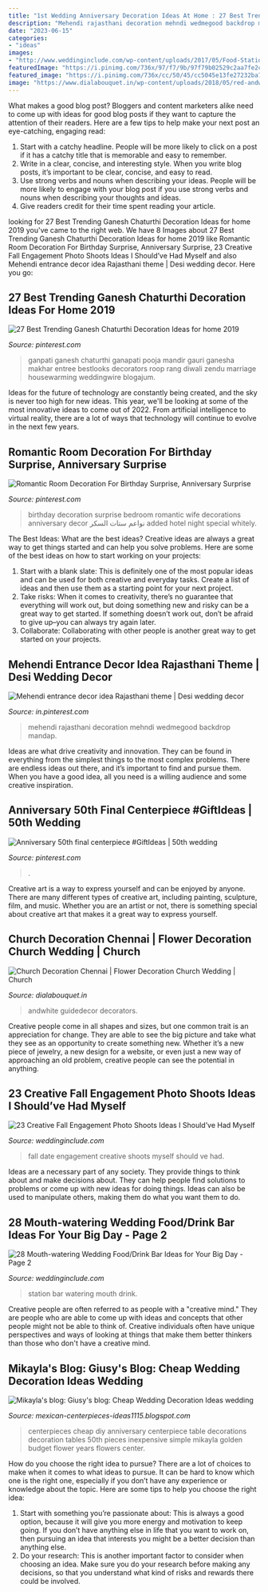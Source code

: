 ```yaml
---
title: "1st Wedding Anniversary Decoration Ideas At Home : 27 Best Trending Ganesh Chaturthi Decoration Ideas For Home 2019"
description: "Mehendi rajasthani decoration mehndi wedmegood backdrop mandap"
date: "2023-06-15"
categories:
- "ideas"
images:
- "http://www.weddinginclude.com/wp-content/uploads/2017/05/Food-Station-Ideas-Your-Guests-Will-Drool-Over.jpg"
featuredImage: "https://i.pinimg.com/736x/97/f7/9b/97f79b02529c2aa7fe2c0f6ec5b4ecc0.jpg"
featured_image: "https://i.pinimg.com/736x/cc/50/45/cc5045e13fe27232ba7dd20f72a47176.jpg"
image: "https://www.dialabouquet.in/wp-content/uploads/2018/05/red-andwhite-arch.jpg"
---
```



What makes a good blog post?
Bloggers and content marketers alike need to come up with ideas for good blog posts if they want to capture the attention of their readers. Here are a few tips to help make your next post an eye-catching, engaging read: 
1. Start with a catchy headline. People will be more likely to click on a post if it has a catchy title that is memorable and easy to remember.
2. Write in a clear, concise, and interesting style. When you write blog posts, it’s important to be clear, concise, and easy to read.
3. Use strong verbs and nouns when describing your ideas. People will be more likely to engage with your blog post if you use strong verbs and nouns when describing your thoughts and ideas.
4. Give readers credit for their time spent reading your article.

	

		
looking for 27 Best Trending Ganesh Chaturthi Decoration Ideas for home 2019 you've came to the right web. We have 8 Images about 27 Best Trending Ganesh Chaturthi Decoration Ideas for home 2019 like Romantic Room Decoration For Birthday Surprise, Anniversary Surprise, 23 Creative Fall Engagement Photo Shoots Ideas I Should’ve Had Myself and also Mehendi entrance decor idea Rajasthani theme | Desi wedding decor. Here you go:
		
    
## 27 Best Trending Ganesh Chaturthi Decoration Ideas For Home 2019

<img loading=lazy src="https://i.pinimg.com/736x/13/df/58/13df58c25391cd0b496b7b2778e6af7d.jpg" onerror="this.onerror=null;this.src='https://tse3.mm.bing.net/th?id=OIP.aFGegGR1UTie6hLA_SvZrgHaF5&amp;pid=15.1';" alt="27 Best Trending Ganesh Chaturthi Decoration Ideas for home 2019">

_Source: pinterest.com_

>ganpati ganesh chaturthi ganapati pooja mandir gauri ganesha makhar entree bestlooks decorators roop rang diwali zendu marriage housewarming weddingwire blogajum. 

	

Ideas for the future of technology are constantly being created, and the sky is never too high for new ideas. This year, we'll be looking at some of the most innovative ideas to come out of 2022. From artificial intelligence to virtual reality, there are a lot of ways that technology will continue to evolve in the next few years.

    
## Romantic Room Decoration For Birthday Surprise, Anniversary Surprise

<img loading=lazy src="https://i.pinimg.com/736x/97/f7/9b/97f79b02529c2aa7fe2c0f6ec5b4ecc0.jpg" onerror="this.onerror=null;this.src='https://tse4.mm.bing.net/th?id=OIP.-EzfxDDtFY-oGR6U-_s_igHaJ4&amp;pid=15.1';" alt="Romantic Room Decoration For Birthday Surprise, Anniversary Surprise">

_Source: pinterest.com_

>birthday decoration surprise bedroom romantic wife decorations anniversary decor نواعم ستات السكر added hotel night special whitely. 

	

The Best Ideas: What are the best ideas?
Creative ideas are always a great way to get things started and can help you solve problems. Here are some of the best ideas on how to start working on your projects: 
1. Start with a blank slate: This is definitely one of the most popular ideas and can be used for both creative and everyday tasks. Create a list of ideas and then use them as a starting point for your next project. 
2. Take risks: When it comes to creativity, there’s no guarantee that everything will work out, but doing something new and risky can be a great way to get started. If something doesn’t work out, don’t be afraid to give up–you can always try again later. 
3. Collaborate: Collaborating with other people is another great way to get started on your projects.

    
## Mehendi Entrance Decor Idea Rajasthani Theme | Desi Wedding Decor

<img loading=lazy src="https://i.pinimg.com/736x/cc/50/45/cc5045e13fe27232ba7dd20f72a47176.jpg" onerror="this.onerror=null;this.src='https://tse1.mm.bing.net/th?id=OIP.GRUg09JS41JUlxVW3a0X1AHaJ3&amp;pid=15.1';" alt="Mehendi entrance decor idea Rajasthani theme | Desi wedding decor">

_Source: in.pinterest.com_

>mehendi rajasthani decoration mehndi wedmegood backdrop mandap. 

	

Ideas are what drive creativity and innovation. They can be found in everything from the simplest things to the most complex problems. There are endless ideas out there, and it’s important to find and pursue them. When you have a good idea, all you need is a willing audience and some creative inspiration.

    
## Anniversary 50th Final Centerpiece #GiftIdeas | 50th Wedding

<img loading=lazy src="https://i.pinimg.com/736x/a6/aa/ab/a6aaab21ff219f91b591354ea9d515fe.jpg" onerror="this.onerror=null;this.src='https://tse4.mm.bing.net/th?id=OIP.A8HsptqcTznFh7B9h7-FhAHaJ3&amp;pid=15.1';" alt="Anniversary 50th final centerpiece #GiftIdeas | 50th wedding">

_Source: pinterest.com_

>. 

	

Creative art is a way to express yourself and can be enjoyed by anyone. There are many different types of creative art, including painting, sculpture, film, and music. Whether you are an artist or not, there is something special about creative art that makes it a great way to express yourself.

    
## Church Decoration Chennai | Flower Decoration Church Wedding | Church

<img loading=lazy src="https://www.dialabouquet.in/wp-content/uploads/2018/05/red-andwhite-arch.jpg" onerror="this.onerror=null;this.src='https://tse1.mm.bing.net/th?id=OIP.068aIjQ_LV_iHwBaHhV_OQHaJ4&amp;pid=15.1';" alt="Church Decoration Chennai | Flower Decoration Church Wedding | Church">

_Source: dialabouquet.in_

>andwhite guidedecor decorators. 

	

Creative people come in all shapes and sizes, but one common trait is an appreciation for change. They are able to see the big picture and take what they see as an opportunity to create something new. Whether it’s a new piece of jewelry, a new design for a website, or even just a new way of approaching an old problem, creative people can see the potential in anything.

    
## 23 Creative Fall Engagement Photo Shoots Ideas I Should’ve Had Myself

<img loading=lazy src="http://www.weddinginclude.com/wp-content/uploads/2017/06/Fall-save-the-date-photo-ideas.jpg" onerror="this.onerror=null;this.src='https://tse1.mm.bing.net/th?id=OIP.s8tu9105caV0defeutba7AHaLH&amp;pid=15.1';" alt="23 Creative Fall Engagement Photo Shoots Ideas I Should’ve Had Myself">

_Source: weddinginclude.com_

>fall date engagement creative shoots myself should ve had. 

	

Ideas are a necessary part of any society. They provide things to think about and make decisions about. They can help people find solutions to problems or come up with new ideas for doing things. Ideas can also be used to manipulate others, making them do what you want them to do.

    
## 28 Mouth-watering Wedding Food/Drink Bar Ideas For Your Big Day - Page 2

<img loading=lazy src="http://www.weddinginclude.com/wp-content/uploads/2017/05/Food-Station-Ideas-Your-Guests-Will-Drool-Over.jpg" onerror="this.onerror=null;this.src='https://tse1.mm.bing.net/th?id=OIP.5OyvEMONTWfi-WZihH7qIwHaKS&amp;pid=15.1';" alt="28 Mouth-watering Wedding Food/Drink Bar Ideas for Your Big Day - Page 2">

_Source: weddinginclude.com_

>station bar watering mouth drink. 

	

Creative people are often referred to as people with a "creative mind." They are people who are able to come up with ideas and concepts that other people might not be able to think of. Creative individuals often have unique perspectives and ways of looking at things that make them better thinkers than those who don't have a creative mind.

    
## Mikayla&#039;s Blog: Giusy&#039;s Blog: Cheap Wedding Decoration Ideas Wedding

<img loading=lazy src="http://lh3.googleusercontent.com/-thVIFYULEJ4/TdFNT4Rh9EI/AAAAAAAAAJA/R7gBHerYQek/s1600/Cheap_wedding_centerpieces_are.jpg" onerror="this.onerror=null;this.src='https://tse1.mm.bing.net/th?id=OIP.TrbBNzx3ntjh52aDJ3QfuwHaKD&amp;pid=15.1';" alt="Mikayla&#039;s blog: Giusy&#039;s blog: Cheap Wedding Decoration Ideas wedding">

_Source: mexican-centerpieces-ideas1115.blogspot.com_

>centerpieces cheap diy anniversary centerpiece table decorations decoration tables 50th pieces inexpensive simple mikayla golden budget flower years flowers center. 

	

How do you choose the right idea to pursue?
There are a lot of choices to make when it comes to what ideas to pursue. It can be hard to know which one is the right one, especially if you don’t have any experience or knowledge about the topic. Here are some tips to help you choose the right idea: 
1. Start with something you’re passionate about: This is always a good option, because it will give you more energy and motivation to keep going. If you don’t have anything else in life that you want to work on, then pursuing an idea that interests you might be a better decision than anything else. 
2. Do your research: This is another important factor to consider when choosing an idea. Make sure you do your research before making any decisions, so that you understand what kind of risks and rewards there could be involved. 


